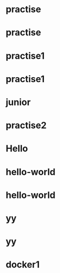 # practise
# practise
# practise1
# practise1
# junior
# practise2
# Hello
# hello-world
# hello-world
# yy
# yy
# docker1
